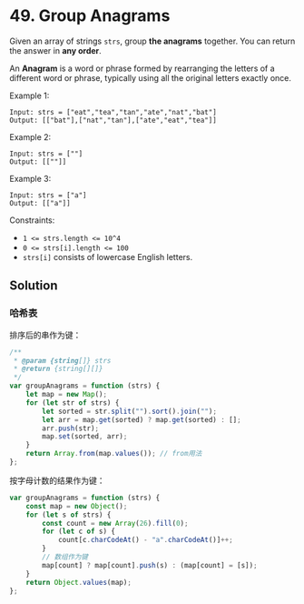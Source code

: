 # 49. Group Anagrams

Given an array of strings `strs`, group **the anagrams** together. You can return the answer in **any order**.

An **Anagram** is a word or phrase formed by rearranging the letters of a different word or phrase, typically using all the original letters exactly once.

Example 1:

```
Input: strs = ["eat","tea","tan","ate","nat","bat"]
Output: [["bat"],["nat","tan"],["ate","eat","tea"]]
```

Example 2:

```
Input: strs = [""]
Output: [[""]]
```

Example 3:

```
Input: strs = ["a"]
Output: [["a"]]
```

Constraints:

-   `1 <= strs.length <= 10^4`
-   `0 <= strs[i].length <= 100`
-   `strs[i]` consists of lowercase English letters.

## Solution

### 哈希表

排序后的串作为键：

```javascript
/**
 * @param {string[]} strs
 * @return {string[][]}
 */
var groupAnagrams = function (strs) {
    let map = new Map();
    for (let str of strs) {
        let sorted = str.split("").sort().join("");
        let arr = map.get(sorted) ? map.get(sorted) : [];
        arr.push(str);
        map.set(sorted, arr);
    }
    return Array.from(map.values()); // from用法
};
```

按字母计数的结果作为键：

```javascript
var groupAnagrams = function (strs) {
    const map = new Object();
    for (let s of strs) {
        const count = new Array(26).fill(0);
        for (let c of s) {
            count[c.charCodeAt() - "a".charCodeAt()]++;
        }
        // 数组作为键
        map[count] ? map[count].push(s) : (map[count] = [s]);
    }
    return Object.values(map);
};
```
